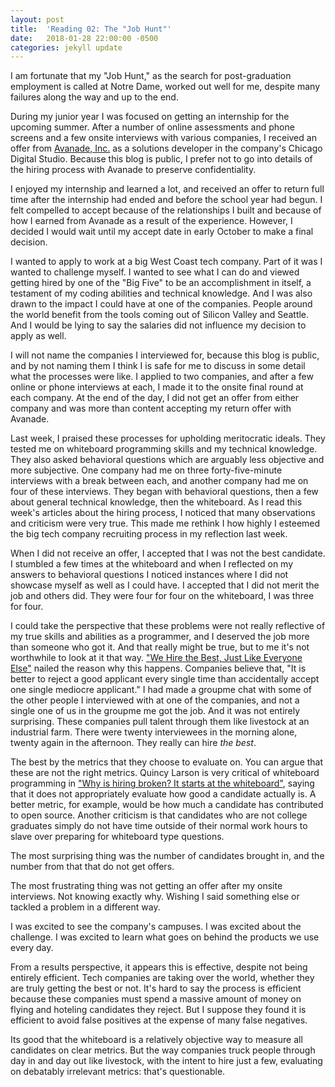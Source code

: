 ```yaml
---
layout: post
title:  'Reading 02: The "Job Hunt"'
date:   2018-01-28 22:00:00 -0500
categories: jekyll update
---
```

I am fortunate that my "Job Hunt," as the search for post-graduation employment is called at Notre Dame, worked out well for me, despite many failures along the way and up to the end.

During my junior year I was focused on getting an internship for the upcoming summer.  After a number of online assessments and phone screens and a few onsite interviews with various companies, I received an offer from [Avanade, Inc.][avanade] as a solutions developer in the company's Chicago Digital Studio.  Because this blog is public, I prefer not to go into details of the hiring process with Avanade to preserve confidentiality.  

I enjoyed my internship and learned a lot, and received an offer to return full time after the internship had ended and before the school year had begun.  I felt compelled to accept because of the relationships I built and because of how I earned from Avanade as a result of the experience.  However, I decided I would wait until my accept date in early October to make a final decision.

I wanted to apply to work at a big West Coast tech company.  Part of it was I wanted to challenge myself.  I wanted to see what I can do and viewed getting hired by one of the "Big Five" to be an accomplishment in itself, a testament of my coding abilities and technical knowledge.  And I was also drawn to the impact I could have at one of the companies.  People around the world benefit from the tools coming out of Silicon Valley and Seattle.  And I would be lying to say the salaries did not influence my decision to apply as well.

I will not name the companies I interviewed for, because this blog is public, and by not naming them I think I is safe for me to discuss in some detail what the processes were like.  I applied to two companies, and after a few online or phone interviews at each, I made it to the onsite final round at each company.  At the end of the day, I did not get an offer from either company and was more than content accepting my return offer with Avanade.

Last week, I praised these processes for upholding meritocratic ideals.  They tested me on whiteboard programming skills and my technical knowledge.  They also asked behavioral questions which are arguably less objective and more subjective.  One company had me on three forty-five-minute interviews with a break between each, and another company had me on four of these interviews.  They began with behavioral questions, then a few about general technical knowledge, then the whiteboard.  As I read this week's articles about the hiring process, I noticed that many observations and criticism were very true.  This made me rethink I how highly I esteemed the big tech company recruiting process in my reflection last week.

When I did not receive an offer, I accepted that I was not the best candidate.  I stumbled a few times at the whiteboard and when I reflected on my answers to behavioral questions I noticed instances where I did not showcase myself as well as I could have.   I accepted that I did not merit the job and others did.  They were four for four on the whiteboard, I was three for four.

I could take the perspective that these problems were not really reflective of my true skills and abilities as a programmer, and I deserved the job more than someone who got it.  And that really might be true, but to me it's not worthwhile to look at it that way.  ["We Hire the Best, Just Like Everyone Else"][hire-best] nailed the reason why this happens. Companies believe that, "It is better to reject a good applicant every single time than accidentally accept one single mediocre applicant."  I had made a groupme chat with some of the other people I interviewed with at one of the companies, and not a single one of us in the groupme me got the job.  And it was not entirely surprising.  These companies pull talent through them like livestock at an industrial farm.  There were twenty interviewees in the morning alone, twenty again in the afternoon.  They really can hire *the best*.

The best by the metrics that they choose to evaluate on.  You can argue that these are not the right metrics.  Quincy Larson is very critical of whiteboard programming in ["Why is hiring broken? It starts at the whiteboard"][whiteboard], saying that it does not appropriately evaluate how good a candidate actually is.  A better metric, for example, would be how much a candidate has contributed to open source.  Another criticism is that candidates who are not college graduates simply do not have time outside of their normal work hours to slave over preparing for whiteboard type questions.   

The most surprising thing was the number of candidates brought in, and the number from that that do not get offers.  

The most frustrating thing was not getting an offer after my onsite interviews.  Not knowing exactly why.  Wishing I said something else or tackled a problem in a different way.  

I was excited to see the company's campuses.  I was excited about the challenge. I was excited to learn what goes on behind the products we use every day.

From a results perspective, it appears this is effective, despite not being entirely efficient.  Tech companies are taking over the world, whether they are truly getting the best or not.  It's hard to say the process is efficient because these companies must spend a massive amount of money on flying and hoteling candidates they reject. But I suppose they found it is efficient to avoid false positives at the expense of many false negatives.

Its good that the whiteboard is a relatively objective way to measure all candidates on clear metrics.  But the way companies truck people through day in and day out like livestock, with the intent to hire just a few, evaluating on debatably irrelevant metrics: that's questionable.  


[avanade]: https://www.avanade.com/en
[hire-best]: https://blog.codinghorror.com/we-hire-the-best-just-like-everyone-else/
[whiteboard]: https://medium.freecodecamp.org/why-is-hiring-broken-it-starts-at-the-whiteboard-34b088e5a5db
